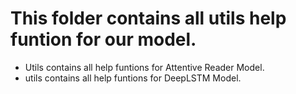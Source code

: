 # This folder contains all utils help funtion for our model.

* Utils contains all help funtions for Attentive Reader Model.
* utils contains all help funtions for DeepLSTM Model.
